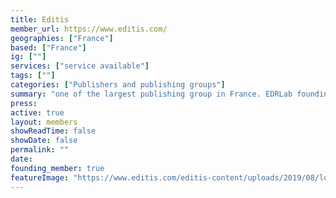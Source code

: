 ```yaml
---
title: Editis 
member_url: https://www.editis.com/
geographies: ["France"]
based: ["France"]
ig: [""] 
services: ["service available"] 
tags: [""]
categories: ["Publishers and publishing groups"]
summary: "one of the largest publishing group in France. EDRLab founding member."
press:
active: true
layout: members
showReadTime: false
showDate: false
permalink: ""
date: 
founding_member: true
featureImage: "https://www.editis.com/editis-content/uploads/2019/08/logo_editis.png"
---
```

